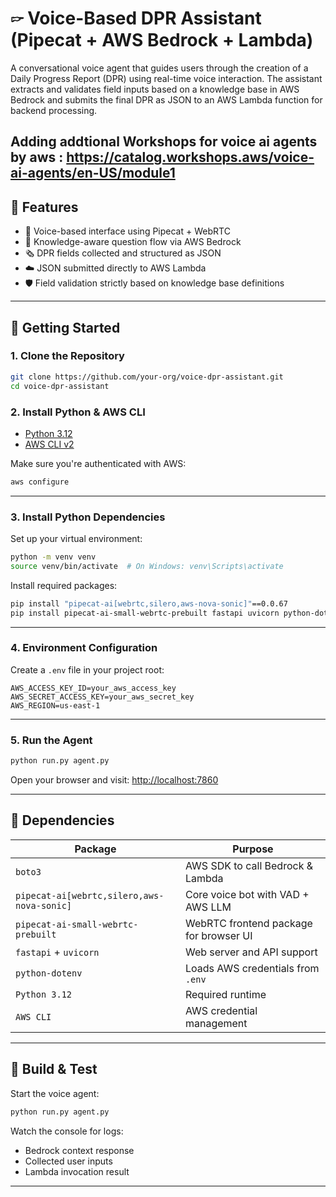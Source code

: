 # 🖙 Voice-Based DPR Assistant (Pipecat + AWS Bedrock + Lambda)

A conversational voice agent that guides users through the creation of a Daily Progress Report (DPR) using real-time voice interaction. The assistant extracts and validates field inputs based on a knowledge base in AWS Bedrock and submits the final DPR as JSON to an AWS Lambda function for backend processing.

Adding addtional Workshops for voice ai agents by aws : https://catalog.workshops.aws/voice-ai-agents/en-US/module1
---

## 📌 Features

- 🎤 Voice-based interface using Pipecat + WebRTC
- 🧠 Knowledge-aware question flow via AWS Bedrock
- 🗞 DPR fields collected and structured as JSON
- ☁️ JSON submitted directly to AWS Lambda
- 🛡️ Field validation strictly based on knowledge base definitions

---

## 🚀 Getting Started

### 1. Clone the Repository

```bash
git clone https://github.com/your-org/voice-dpr-assistant.git
cd voice-dpr-assistant
```

### 2. Install Python & AWS CLI

- [Python 3.12](https://www.python.org/downloads/release/python-3120/)
- [AWS CLI v2](https://docs.aws.amazon.com/cli/latest/userguide/install-cliv2.html)

Make sure you're authenticated with AWS:

```bash
aws configure
```

---

### 3. Install Python Dependencies

Set up your virtual environment:

```bash
python -m venv venv
source venv/bin/activate  # On Windows: venv\Scripts\activate
```

Install required packages:

```bash
pip install "pipecat-ai[webrtc,silero,aws-nova-sonic]"==0.0.67
pip install pipecat-ai-small-webrtc-prebuilt fastapi uvicorn python-dotenv boto3
```

---

### 4. Environment Configuration

Create a `.env` file in your project root:

```env
AWS_ACCESS_KEY_ID=your_aws_access_key
AWS_SECRET_ACCESS_KEY=your_aws_secret_key
AWS_REGION=us-east-1
```

---

### 5. Run the Agent

```bash
python run.py agent.py
```

Open your browser and visit: [http://localhost:7860](http://localhost:7860)

---

## 🧹 Dependencies

| Package                                    | Purpose                                |
| ------------------------------------------ | -------------------------------------- |
| `boto3`                                    | AWS SDK to call Bedrock & Lambda       |
| `pipecat-ai[webrtc,silero,aws-nova-sonic]` | Core voice bot with VAD + AWS LLM      |
| `pipecat-ai-small-webrtc-prebuilt`         | WebRTC frontend package for browser UI |
| `fastapi` + `uvicorn`                      | Web server and API support             |
| `python-dotenv`                            | Loads AWS credentials from `.env`      |
| `Python 3.12`                              | Required runtime                       |
| `AWS CLI`                                  | AWS credential management              |

---

## 🧪 Build & Test

Start the voice agent:

```bash
python run.py agent.py
```

Watch the console for logs:

- Bedrock context response
- Collected user inputs
- Lambda invocation result

---
